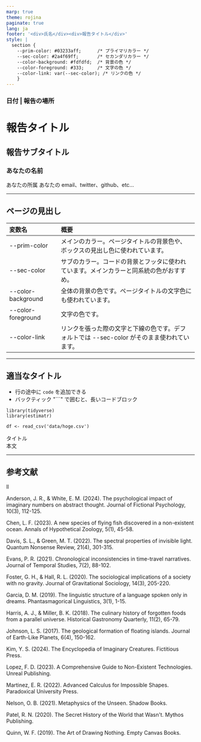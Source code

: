 ```yaml
---
marp: true
theme: rojina
paginate: true
lang: ja
footer: '<div>氏名</div><div>報告タイトル</div>'
style: |
  section {  
    --prim-color: #03233aff;      /* プライマリカラー */
    --sec-color: #2a4f69ff;       /* セカンダリカラー */
    --color-background: #fdfdfd;  /* 背景の色 */
    --color-foreground: #333;     /* 文字の色 */
    --color-link: var(--sec-color); /* リンクの色 */
    }
---
```

<!--
_class: title-page
_paginate: false
_footer: ''
-->

### 日付 | 報告の場所
# 報告タイトル
## 報告サブタイトル


<div class="author-block" markdown="1">

### あなたの名前
あなたの所属
あなたの email、twitter、github、etc...

</div>

---
<!--
_header: '**太字にすると濃くなって**、それ以外はちょっと薄いよ'
-->
## ページの見出し

| 変数名 | 概要 |
| :--- | :--- |
| --prim-color | メインのカラー。ページタイトルの背景色や、 ボックスの見出し色に使われています。|
| --sec-color | サブのカラー。コードの背景とフッタに使われています。メインカラーと同系統の色がおすすめ。 |
| --color-background | 全体の背景の色です。ページタイトルの文字色にも使われています。 |
| --color-foreground | 文字の色です。 |
| --color-link | リンクを張った際の文字と下線の色です。デフォルトでは --sec-color がそのまま使われています。 |


---
<!--
_header: '**太字にすると濃くなって**、それ以外はちょっと薄いよ'
-->

## 適当なタイトル
- 行の途中に `code` を追加できる
- バックティック "```" で囲むと、長いコードブロック

```
library(tidyverse)
library(estimatr)

df <- read_csv('data/hoge.csv')
```

  <div class="block">
    <div class="block-title">タイトル</div>
    <div class="block-content">本文</div>
  </div>

---
<!--
_header: 'ヘッダも書けるよ'
-->

## 参考文献

<div class="ref">
  <p>
  ll
  </p>
</div>

Anderson, J. R., & White, E. M. (2024). The psychological impact of imaginary numbers on abstract thought. Journal of Fictional Psychology, 10(3), 112-125.

Chen, L. F. (2023). A new species of flying fish discovered in a non-existent ocean. Annals of Hypothetical Zoology, 5(1), 45-58.

Davis, S. L., & Green, M. T. (2022). The spectral properties of invisible light. Quantum Nonsense Review, 21(4), 301-315.

Evans, P. R. (2021). Chronological inconsistencies in time-travel narratives. Journal of Temporal Studies, 7(2), 88-102.

Foster, G. H., & Hall, R. L. (2020). The sociological implications of a society with no gravity. Journal of Gravitational Sociology, 14(3), 205-220.

Garcia, D. M. (2019). The linguistic structure of a language spoken only in dreams. Phantasmagorical Linguistics, 3(1), 1-15.

Harris, A. J., & Miller, B. K. (2018). The culinary history of forgotten foods from a parallel universe. Historical Gastronomy Quarterly, 11(2), 65-79.

Johnson, L. S. (2017). The geological formation of floating islands. Journal of Earth-Like Planets, 6(4), 150-162.

Kim, Y. S. (2024). The Encyclopedia of Imaginary Creatures. Fictitious Press.

Lopez, F. D. (2023). A Comprehensive Guide to Non-Existent Technologies. Unreal Publishing.

Martinez, E. R. (2022). Advanced Calculus for Impossible Shapes. Paradoxical University Press.

Nelson, O. B. (2021). Metaphysics of the Unseen. Shadow Books.

Patel, R. N. (2020). The Secret History of the World that Wasn't. Mythos Publishing.

Quinn, W. F. (2019). The Art of Drawing Nothing. Empty Canvas Books.
</p>
</div>